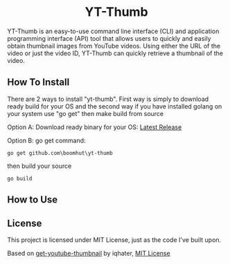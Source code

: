 <h1 align="center">YT-Thumb</h1>

YT-Thumb is an easy-to-use command line interface (CLI) and application programming interface (API) tool that allows users to quickly and easily obtain thumbnail images from YouTube videos. Using either the URL of the video or just the video ID, YT-Thumb can quickly retrieve a thumbnail of the video. 

## How To Install

There are 2 ways to install "yt-thumb". First way is simply to download ready build for your OS and the second way if you have installed golang on your system use "go get" then make build from source 

Option A:      Download ready binary for your OS:
     [Latest Release](https://github.com/boomhut/yt-thumb/releases/tag/v1.0.3)

Option B: go get command:
```
go get github.com\boomhut\yt-thumb
```
then build your source
```
go build
```
 

## How to Use

## License
This project is licensed under MIT License, just as the code I've built upon. 

Based on [get-youtube-thumbnail](https://github.com/iqhater/get-youtube-thumbnail) by iqhater, [MIT License](https://github.com/iqhater/get-youtube-thumbnail/blob/develop/LICENSE)

